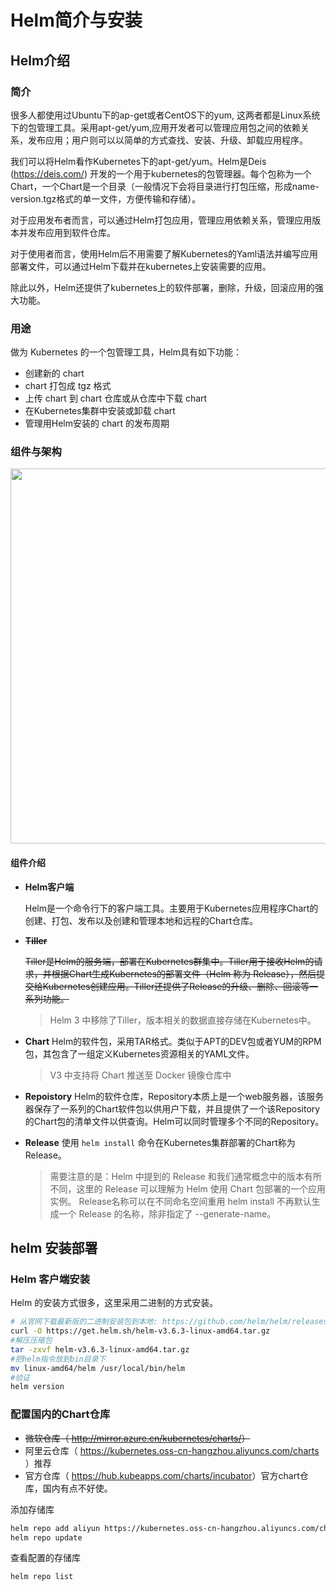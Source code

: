 # Helm简介与安装

## Helm介绍

### 简介

很多人都使用过Ubuntu下的ap-get或者CentOS下的yum, 这两者都是Linux系统下的包管理工具。采用apt-get/yum,应用开发者可以管理应用包之间的依赖关系，发布应用；用户则可以以简单的方式查找、安装、升级、卸载应用程序。

我们可以将Helm看作Kubernetes下的apt-get/yum。Helm是Deis (<https://deis.com/>) 开发的一个用于kubernetes的包管理器。每个包称为一个Chart，一个Chart是一个目录（一般情况下会将目录进行打包压缩，形成name-version.tgz格式的单一文件，方便传输和存储）。

对于应用发布者而言，可以通过Helm打包应用，管理应用依赖关系，管理应用版本并发布应用到软件仓库。

对于使用者而言，使用Helm后不用需要了解Kubernetes的Yaml语法并编写应用部署文件，可以通过Helm下载并在kubernetes上安装需要的应用。

除此以外，Helm还提供了kubernetes上的软件部署，删除，升级，回滚应用的强大功能。

### 用途

做为 Kubernetes 的一个包管理工具，Helm具有如下功能：

- 创建新的 chart
- chart 打包成 tgz 格式
- 上传 chart 到 chart 仓库或从仓库中下载 chart
- 在Kubernetes集群中安装或卸载 chart
- 管理用Helm安装的 chart 的发布周期

### 组件与架构

<img src="https://i.loli.net/2021/08/30/tFqwk1IzyEd8avS.png" width=600 />

#### 组件介绍

- **Helm客户端**

    Helm是一个命令行下的客户端工具。主要用于Kubernetes应用程序Chart的创建、打包、发布以及创建和管理本地和远程的Chart仓库。
- **~~Tiller~~**

    ~~Tiller是Helm的服务端，部署在Kubernetes群集中。Tiller用于接收Helm的请求，并根据Chart生成Kubernetes的部署文件（Helm 称为 Release），然后提交给Kubernetes创建应用。Tiller还提供了Release的升级、删除、回滚等一系列功能。~~
    > Helm 3 中移除了Tiller，版本相关的数据直接存储在Kubernetes中。
- **Chart**
    Helm的软件包，采用TAR格式。类似于APT的DEV包或者YUM的RPM包，其包含了一组定义Kubernetes资源相关的YAML文件。
    > V3 中支持将 Chart 推送至 Docker 镜像仓库中
- **Repoistory**
    Helm的软件仓库，Repository本质上是一个web服务器，该服务器保存了一系列的Chart软件包以供用户下载，并且提供了一个该Repository的Chart包的清单文件以供查询。Helm可以同时管理多个不同的Repository。
- **Release**
    使用 ```helm install``` 命令在Kubernetes集群部署的Chart称为Release。
    > 需要注意的是：Helm 中提到的 Release 和我们通常概念中的版本有所不同，这里的 Release 可以理解为 Helm 使用 Chart 包部署的一个应用实例。
    Release名称可以在不同命名空间重用
    helm install 不再默认生成一个 Release 的名称，除非指定了 --generate-name。

## helm 安装部署

### Helm 客户端安装

Helm 的安装方式很多，这里采用二进制的方式安装。

```bash
# 从官网下载最新版的二进制安装包到本地: https://github.com/helm/helm/releases/
curl -O https://get.helm.sh/helm-v3.6.3-linux-amd64.tar.gz
#解压压缩包
tar -zxvf helm-v3.6.3-linux-amd64.tar.gz
#把helm指令放到bin目录下
mv linux-amd64/helm /usr/local/bin/helm
#验证
helm version
```

### 配置国内的Chart仓库

- ~~微软仓库（ <http://mirror.azure.cn/kubernetes/charts/>）~~
- 阿里云仓库（ <https://kubernetes.oss-cn-hangzhou.aliyuncs.com/charts> ）推荐
- 官方仓库（ <https://hub.kubeapps.com/charts/incubator>）官方chart仓库，国内有点不好使。

添加存储库

```bash
helm repo add aliyun https://kubernetes.oss-cn-hangzhou.aliyuncs.com/charts
helm repo update
```

查看配置的存储库

```bash
helm repo list
```
